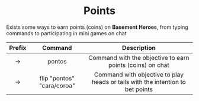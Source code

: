<h1 align = "center"> Points </h1>  

Exists some ways to earn points (coins) on **Basement Heroes**, from typing commands to participating in mini games on chat

|Prefix|Command|Description|
|:---: | :---: |:---: | 
|->|pontos|Command with the objective to earn points (coins) on chat|
|->|flip "pontos" "cara/coroa" |Command with objective to play heads or tails with the intention to bet points| 